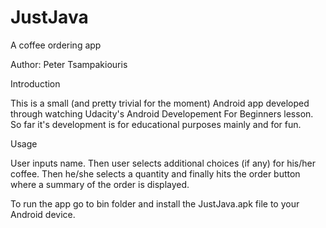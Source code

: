 # JustJava
A coffee ordering app

Author: Peter Tsampakiouris

Introduction

This is a small (and pretty trivial for the moment) Android app developed through watching Udacity's Android Developement For Beginners lesson. So far it's development is for educational purposes mainly and for fun.

Usage

User inputs name.
Then user selects additional choices (if any) for his/her coffee.
Then he/she selects a quantity and finally hits the order button where a summary of the order is displayed.

To run the app go to bin folder and install the JustJava.apk file to your Android device.
